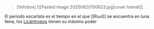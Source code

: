 >[!infobox]
![[Pasted image 20250620150623.jpg|cover hsmall]]

El periodo escarlata es el tiempo en el que [[Ruul]] se encuentra en luna llena, los [Licántropos](Licantropía) tienen su máximo poder